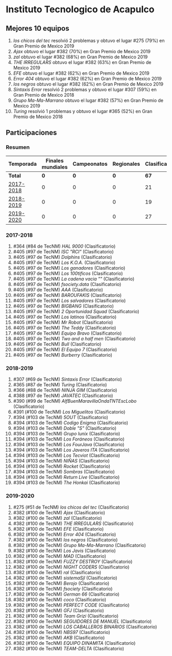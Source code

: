 # Instituto Tecnologico de Acapulco

## Mejores 10 equipos

1. _los chicos del tec_ resolvió 2 problemas y obtuvo el lugar #275 (79%) en Gran Premio de Mexico 2019
1. _Ajax_ obtuvo el lugar #382 (70%) en Gran Premio de Mexico 2019
1. _zal_ obtuvo el lugar #382 (68%) en Gran Premio de Mexico 2019
1. _THE IRREGULARS_ obtuvo el lugar #382 (63%) en Gran Premio de Mexico 2019
1. _EFE_ obtuvo el lugar #382 (62%) en Gran Premio de Mexico 2019
1. _Error 404_ obtuvo el lugar #382 (62%) en Gran Premio de Mexico 2019
1. _los negros_ obtuvo el lugar #382 (62%) en Gran Premio de Mexico 2019
1. _Sintaxis Error_ resolvió 2 problemas y obtuvo el lugar #307 (59%) en Gran Premio de Mexico 2018
1. _Grupo Ma-Ma-Marrano_ obtuvo el lugar #382 (57%) en Gran Premio de Mexico 2019
1. _Turing_ resolvió 1 problemas y obtuvo el lugar #365 (52%) en Gran Premio de Mexico 2018

## Participaciones

### Resumen

| Temporada | Finales mundiales | Campeonatos | Regionales | Clasificatorios | Equipos |
| --- | --- | --- | --- | --- | --- |
| **Total** | **0** | **0** | **0** | **67** | **67** |
| [2017-2018](#2017-2018) | 0 | 0 | 0 | 21 | 21 |
| [2018-2019](#2018-2019) | 0 | 0 | 0 | 19 | 19 |
| [2019-2020](#2019-2020) | 0 | 0 | 0 | 27 | 27 |

### 2017-2018

1. #364 (#84 de TecNM) _HAL 9000_ (Clasificatorio)
1. #405 (#97 de TecNM) _ISC "RCI"_ (Clasificatorio)
1. #405 (#97 de TecNM) _Dolphins_ (Clasificatorio)
1. #405 (#97 de TecNM) _Los K.O.A._ (Clasificatorio)
1. #405 (#97 de TecNM) _Los ganadores_ (Clasificatorio)
1. #405 (#97 de TecNM) _Los 100tificos_ (Clasificatorio)
1. #405 (#97 de TecNM) _La cadena vacia ""_ (Clasificatorio)
1. #405 (#97 de TecNM) _fsociety.data_ (Clasificatorio)
1. #405 (#97 de TecNM) _AAA_ (Clasificatorio)
1. #405 (#97 de TecNM) _BAROUFAKIS_ (Clasificatorio)
1. #405 (#97 de TecNM) _Los salvadores_ (Clasificatorio)
1. #405 (#97 de TecNM) _BIGBANG_ (Clasificatorio)
1. #405 (#97 de TecNM) _2 Oportunidad Squad_ (Clasificatorio)
1. #405 (#97 de TecNM) _Los latinos_ (Clasificatorio)
1. #405 (#97 de TecNM) _Mr Robot_ (Clasificatorio)
1. #405 (#97 de TecNM) _The Teddy_ (Clasificatorio)
1. #405 (#97 de TecNM) _Equipo Bravo_ (Clasificatorio)
1. #405 (#97 de TecNM) _Two and a half men_ (Clasificatorio)
1. #405 (#97 de TecNM) _Bull_ (Clasificatorio)
1. #405 (#97 de TecNM) _El Equipo 7_ (Clasificatorio)
1. #405 (#97 de TecNM) _Burberry_ (Clasificatorio)

### 2018-2019

1. #307 (#69 de TecNM) _Sintaxis Error_ (Clasificatorio)
1. #365 (#87 de TecNM) _Turing_ (Clasificatorio)
1. #366 (#88 de TecNM) _NINJA GIM_ (Clasificatorio)
1. #388 (#97 de TecNM) _JAVATEC_ (Clasificatorio)
1. #390 (#99 de TecNM) _AlfBuenMaravillaOndaTNTEscLobo_ (Clasificatorio)
1. #391 (#100 de TecNM) _Los Miguelitos_ (Clasificatorio)
1. #394 (#103 de TecNM) _5OUT_ (Clasificatorio)
1. #394 (#103 de TecNM) _Codigo Enigma_ (Clasificatorio)
1. #394 (#103 de TecNM) _Doble "S"_ (Clasificatorio)
1. #394 (#103 de TecNM) _Grupo lunix_ (Clasificatorio)
1. #394 (#103 de TecNM) _Los Foráneos_ (Clasificatorio)
1. #394 (#103 de TecNM) _Los FourJava_ (Clasificatorio)
1. #394 (#103 de TecNM) _Los Javeros ITA_ (Clasificatorio)
1. #394 (#103 de TecNM) _Los Tecviot_ (Clasificatorio)
1. #394 (#103 de TecNM) _NIÑAS_ (Clasificatorio)
1. #394 (#103 de TecNM) _Rocket_ (Clasificatorio)
1. #394 (#103 de TecNM) _Sombras_ (Clasificatorio)
1. #394 (#103 de TecNM) _Return Live_ (Clasificatorio)
1. #394 (#103 de TecNM) _The Honkai_ (Clasificatorio)

### 2019-2020

1. #275 (#51 de TecNM) _los chicos del tec_ (Clasificatorio)
1. #382 (#100 de TecNM) _Ajax_ (Clasificatorio)
1. #382 (#100 de TecNM) _zal_ (Clasificatorio)
1. #382 (#100 de TecNM) _THE IRREGULARS_ (Clasificatorio)
1. #382 (#100 de TecNM) _EFE_ (Clasificatorio)
1. #382 (#100 de TecNM) _Error 404_ (Clasificatorio)
1. #382 (#100 de TecNM) _los negros_ (Clasificatorio)
1. #382 (#100 de TecNM) _Grupo Ma-Ma-Marrano_ (Clasificatorio)
1. #382 (#100 de TecNM) _Los Javis_ (Clasificatorio)
1. #382 (#100 de TecNM) _MAD_ (Clasificatorio)
1. #382 (#100 de TecNM) _FUZZY DESTROY_ (Clasificatorio)
1. #382 (#100 de TecNM) _NIGHT CODERS_ (Clasificatorio)
1. #382 (#100 de TecNM) _ral_ (Clasificatorio)
1. #382 (#100 de TecNM) _sistemaSjl_ (Clasificatorio)
1. #382 (#100 de TecNM) _Berojo_ (Clasificatorio)
1. #382 (#100 de TecNM) _fsociety_ (Clasificatorio)
1. #382 (#100 de TecNM) _German 66_ (Clasificatorio)
1. #382 (#100 de TecNM) _coco_ (Clasificatorio)
1. #382 (#100 de TecNM) _PERFECT CODE_ (Clasificatorio)
1. #382 (#100 de TecNM) _GFJ_ (Clasificatorio)
1. #382 (#100 de TecNM) _Team Grizi_ (Clasificatorio)
1. #382 (#100 de TecNM) _SEGUIDORES DE MANUEL_ (Clasificatorio)
1. #382 (#100 de TecNM) _LOS CABALLEROS BINARIOS_ (Clasificatorio)
1. #382 (#100 de TecNM) _NBS97_ (Clasificatorio)
1. #382 (#100 de TecNM) _AKB_ (Clasificatorio)
1. #382 (#100 de TecNM) _EQUIPO DINAMITA_ (Clasificatorio)
1. #382 (#100 de TecNM) _TEAM-DELTA_ (Clasificatorio)




